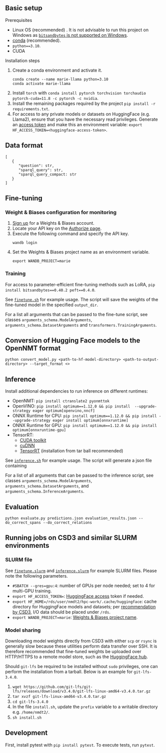## Basic setup

Prerequisites

- Linux OS (recommended) . It is not advisable to run this project on Windows as [`bitsandbytes` is not supported on Windows]((https://github.com/TimDettmers/bitsandbytes/issues/30)).
- [conda](https://conda.io/projects/conda/en/latest/index.html) (recommended).
- `python==3.10`.
- CUDA

Installation steps

1. Create a conda environment and activate it.
   ```
   conda create --name marie-llama python=3.10
   conda activate marie-llama
   ```
1. Install `torch` with `conda install pytorch torchvision torchaudio pytorch-cuda=11.8 -c pytorch -c nvidia`.
1. Install the remaining packages required by the project `pip install -r requirements.txt`.
1. For access to any private models or datasets on HuggingFace (e.g. Llama2), ensure that you have the necessary read privileges. Generate an [access token](https://huggingface.co/docs/hub/security-tokens) and make this an environment variable: `export HF_ACCESS_TOKEN=<huggingface-access-token>`.

## Data format

```{json}
[
   {
      "question": str,
      "sparql_query": str,
      "sparql_query_compact: str
   }
]
```

## Fine-tuning

### Weight & Biases configuration for monitoring

1. [Sign up](https://wandb.ai/site) for a Weights & Biases account. 
1. Locate your API key on the [Authorize page](https://wandb.ai/authorize).
1. Execute the following command and specify the API key.
   ```
   wandb login
   ```
1. Set the Weights & Biases project name as an environment variable.
   ```
   export WANDB_PROJECT=marie
   ```

### Training

For access to parameter-efficient fine-tuning methods such as LoRA, `pip install bitsandbytes==0.40.2 peft==0.4.0`.

See [`finetune.sh`](./scripts/finetune.sh) for example usage. The script will save the weights of the fine-tuned model in the specified `output_dir`.

For a list all arguments that can be passed to the fine-tune script, see classes `arguments_schema.ModelArguments`, `arguments_schema.DatasetArguments` and `transformers.TrainingArguments`.

## Conversion of Hugging Face models to the OpenNMT format

```
python convert_model.py <path-to-hf-model-directory> <path-to-output-directory> --target_format <>
```

## Inference

Install additional dependencies to run inference on different runtimes:

- OpenNMT: `pip install ctranslate2 pyonmttok`
- OpenVINO: `pip install optimum==1.12.0 && pip install  --upgrade-strategy eager optimum[openvino,nncf]`
- ONNX Runtime for CPU: `pip install optimum==1.12.0 && pip install --upgrade-strategy eager install optimum[onnxruntime]`
- ONNX Runtime for GPU: `pip install optimum==1.12.0 && pip install optimum[onnxruntime-gpu]`
- TensorRT: 
  - [CUDA toolkit](https://docs.nvidia.com/cuda/cuda-installation-guide-linux/index.html)
  - [cuDNN](https://docs.nvidia.com/deeplearning/cudnn/install-guide/index.html)
  - [TensorRT](https://docs.nvidia.com/deeplearning/tensorrt/install-guide/index.html) (installation from tar ball recommended)

See [`inference.sh`](./scripts/inference.sh) for example usage. The script will generate a json file containing  

For a list of all arguments that can be passed to the inference script, see classes `arguments_schema.ModelArguments`, `arguments_schema.DatasetArguments`, and `arguments_schema.InferenceArguments`.

## Evaluation

```
python evaluate.py predictions.json evaluation_results.json --do_correct_spans --do_correct_relations
```

## Running jobs on CSD3 and similar SLURM environments

### SLURM file

See [`finetune.slurm`](./scripts/finetune.slurm) and [`inference.slurm`](./scripts/inference.slurm) for example SLURM files. Please note the following parameters.

- `#SBATCH --gres=gpu:4`: number of GPUs per node needed; set to 4 for multi-GPU training. 
- `export HF_ACCESS_TOKEN=`: [HuggingFace access](#steps) token if needed.
- `export HF_HOME=/rds/user/nmdt2/hpc-work/.cache/huggingface`: cache directory for HuggingFace models and datasets; per [recommendation by CSD3](https://docs.hpc.cam.ac.uk/hpc/user-guide/io_management.html), I/O data should be placed under `/rds`.
- `export WANDB_PROJECT=marie`: [Weights & Biases project name](#weight--biases-configuration-for-monitoring).

### Model sharing 

Downloading model weights directly from CSD3 with either `scp` or `rsync` is generally slow because these utilities perform data transfer over SSH. It is therefore recommended that fine-tuned weights be uploaded over HTTP/HTTPS to a remote model store, such as the [HuggingFace hub](https://huggingface.co/docs/hub/repositories-getting-started#getting-started-with-repositories).

Should `git-lfs` be required to be installed without `sudo` privileges, one can perform the installation from a tarball. Below is an example for `git-lfs-3.4.0`.
1. `wget https://github.com/git-lfs/git-lfs/releases/download/v3.4.0/git-lfs-linux-amd64-v3.4.0.tar.gz`
1. `tar xvzf git-lfs-linux-amd64-v3.4.0.tar.gz`
1. `cd git-lfs-3.4.0`
1. In the file `install.sh`, update the `prefix` variable to a writable directory e.g. `/home/nmdt2/`.
1. `sh install.sh`

## Development

First, install pytest with `pip install pytest`. To execute tests, run `pytest`.